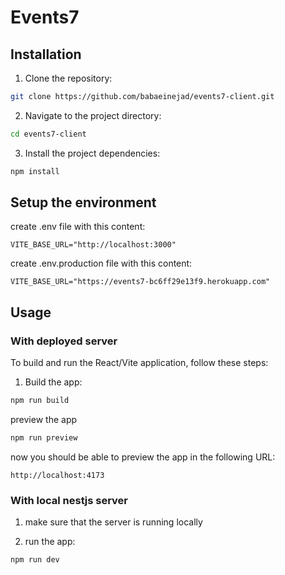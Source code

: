# Events7

## Installation

1. Clone the repository:

```bash
git clone https://github.com/babaeinejad/events7-client.git
```

2. Navigate to the project directory:

```bash
cd events7-client
```

3. Install the project dependencies:

```bash
npm install
```

## Setup the environment

create .env file with this content:

`VITE_BASE_URL="http://localhost:3000"`

create .env.production file with this content:

`VITE_BASE_URL="https://events7-bc6ff29e13f9.herokuapp.com"`

## Usage

### With deployed server

To build and run the React/Vite application, follow these steps:

1. Build the app:

```bash
npm run build
```

preview the app

```bash
npm run preview
```

now you should be able to preview the app in the following URL:

`http://localhost:4173`

### With local nestjs server

1. make sure that the server is running locally

2. run the app:

```bash
npm run dev
```
